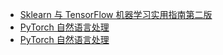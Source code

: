 +   [Sklearn 与 TensorFlow 机器学习实用指南第二版](docs/hsn-ml-2e/README.md)
+   [PyTorch 自然语言处理](docs/nlp-pt/README.md)
+   [PyTorch 自然语言处理](docs/nlp-pt/README.md)